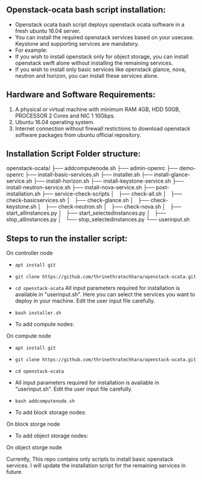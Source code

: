 Openstack-ocata bash script installation:
-----------------------------------------

* Openstack ocata bash script deploys openstack ocata software in a fresh ubuntu 16.04 server.
* You can install the required openstack services based on your usecase. Keystone and supporting services are mandatory. 
* For example: 
* If you wish to install openstack only for object storage, you can install openstack swift alone without installing the remaining services.
* If you wish to install only basic services like openstack glance, nova, neutron and horizon, you can install these services alone.

Hardware and Software Requirements:
-----------------------------------

1. A physical or virtual machine with minimum RAM 4GB, HDD 50GB, PROCESSOR 2 Cores and NIC 1 10Gbps.
2. Ubuntu 16.04 operating system.
3. Internet connection without firewall restictions to download openstack software packages from ubuntu official repository.

Installation Script Folder structure:
-------------------------------------

openstack-ocata/
├── addcomputenode.sh
├── admin-openrc
├── demo-openrc
├── install-basic-services.sh
├── installer.sh
├── install-glance-service.sh
├── install-horizon.sh
├── install-keystone-service.sh
├── install-neutron-service.sh
├── install-nova-service.sh
├── post-installation.sh
├── service-check-scripts
│   ├── check-all.sh
│   ├── check-basicservices.sh
│   ├── check-glance.sh
│   ├── check-keystone.sh
│   ├── check-neutron.sh
│   ├── check-nova.sh
│   ├── start_allinstances.py
│   ├── start_selectedinstances.py
│   ├── stop_allinstances.py
│   └── stop_selectedinstances.py
└── userinput.sh

Steps to run the installer script:
-----------------------------------
On controller node
* `apt install git`
* `git clone https://github.com/thrinethratechhara/openstack-ocata.git`
* `cd openstack-ocata`
All input parameters required for installation is available in "userinput.sh". Here you can select the services you want to deploy in your machine. Edit the user input file carefully.
* `bash installer.sh`

* To add compute nodes:

On compute node

* `apt install git`
* `git clone https://github.com/thrinethratechhara/openstack-ocata.git`
* `cd openstack-ocata`
* All input parameters required for installation is available in "userinput.sh". Edit the user input file carefully.
* `bash addcomputenode.sh`

* To add block storage nodes:

On block storge node

* To add object storage nodes:

On object storge node

Currently, This repo contains only scripts to install basic openstack services. I will update the installation script for the remaining services in future.
